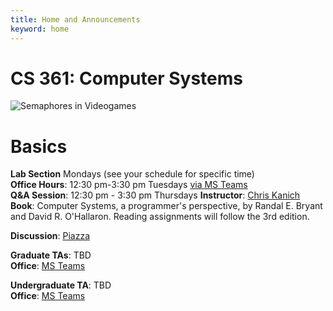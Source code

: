 ```yaml
---
title: Home and Announcements
keyword: home
---
```



# CS 361: Computer Systems 

<img title="Semaphores in Videogames" style="max-width: 100%" class="img-responsive hidden-xs" src="images/factorio-semaphore.gif"><br>

# Basics
**Lab Section** Mondays (see your schedule for specific time)    
**Office Hours**: 12:30 pm-3:30 pm Tuesdays [via MS Teams][teams]    
**Q&A Session**: 12:30 pm - 3:30 pm Thursdays
**Instructor**: [Chris Kanich][ckanich]   
**Book**: Computer Systems, a programmer's perspective, by Randal E. Bryant and David R. O'Hallaron. Reading assignments will follow the 3rd edition.    

**Discussion**: [Piazza][piazza]

**Graduate TAs**: TBD   
**Office**: [MS Teams][teams]   

**Undergraduate TA**: TBD     
**Office**: [MS Teams][teams]      

[teams]: https://teams.microsoft.com/l/team/19%3aae32319f0e604fcb94a36448a3ec7473%40thread.tacv2/conversations?groupId=84cbac8f-aac5-4a51-9d3c-91950937e7ea&tenantId=e202cd47-7a56-4baa-99e3-e3b71a7c77dd
[pi]: http://mazur.harvard.edu/research/detailspage.php?rowid=8
[ckanich]: mailto:ckanich@uic.edu
[piazza]: {{site.discussion}}
